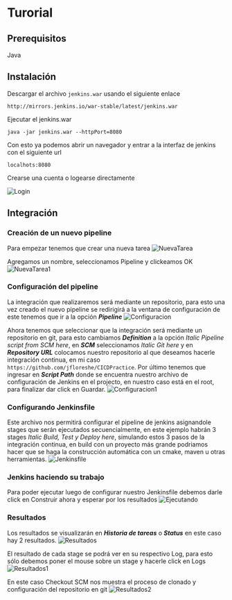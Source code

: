 # Turorial
## Prerequisitos
Java
## Instalación
Descargar el archivo ```jenkins.war``` usando el siguiente enlace
```
http://mirrors.jenkins.io/war-stable/latest/jenkins.war
```
Ejecutar el jenkins.war
```
java -jar jenkins.war --httpPort=8080
```
Con esto ya podemos abrir un navegador y entrar a la interfaz de jenkins con el siguiente url
```
localhots:8080
```
Crearse una cuenta o logearse directamente

![Login](https://github.com/jfloreshe/CICDPractice/blob/master/images/login.PNG)
## Integración
### Creación de un nuevo pipeline
Para empezar tenemos que crear una nueva tarea
![NuevaTarea](https://github.com/jfloreshe/CICDPractice/blob/master/images/nuevatarea.PNG)

Agregamos un nombre, seleccionamos Pipeline y clickeamos OK
![NuevaTarea1](https://github.com/jfloreshe/CICDPractice/blob/master/images/nuevatarea1.PNG)

### Configuración del pipeline
La integración que realizaremos será mediante un repositorio, para esto una vez creado el nuevo pipeline se redirigirá a la ventana de configuración de este tenemos que ir a la opción ***Pipeline***
![Configuracion](https://github.com/jfloreshe/CICDPractice/blob/master/images/configuracion.PNG)

Ahora tenemos que seleccionar que la integración será mediante un repositorio en git, para esto cambiamos ***Definition*** a la opción _Italic Pipeline script from SCM here_, en ***SCM*** seleccionamos _Italic Git here_ y en ***Repository URL*** colocamos nuestro repositorio al que deseamos hacerle integración continua, en mi caso ```https://github.com/jfloreshe/CICDPractice```.
Por último tenemos que ingresar en ***Script Path*** donde se encuentra nuestro archivo de configuración de Jenkins en el projecto, en nuestro caso está en el root, para finalizar dar click en Guardar.
![Configuracion1](https://github.com/jfloreshe/CICDPractice/blob/master/images/configuracion1.PNG)

### Configurando Jenkinsfile
Este archivo nos permitirá configurar el pipeline de jenkins asignandole stages que serán ejecutados secuencialmente, en este ejemplo habrán 3 stages _Italic Build, Test y Deploy here_, simulando estos 3 pasos de la integración continua, en build con un proyecto más grande podriamos hacer que se haga la construcción automática con un cmake, maven u otras herramientas.
![Jenkinsfile](https://github.com/jfloreshe/CICDPractice/blob/master/images/jenkinsfile.PNG)

### Jenkins haciendo su trabajo
Para poder ejecutar luego de configurar nuestro Jenkinsfile debemos darle click en Construir ahora y esperar por los resultados
![Ejecutando](https://github.com/jfloreshe/CICDPractice/blob/master/images/ejecutando.PNG)

### Resultados
Los resultados se visualizarán en ***Historia de tareas*** o ***Status*** en este caso hay 2 resultados.
![Resultados](https://github.com/jfloreshe/CICDPractice/blob/master/images/resultados.PNG)

El resultado de cada stage se podrá ver en su respectivo Log, para esto sólo debemos poner el mouse sobre un stage y hacerle click en Logs
![Resultados1](https://github.com/jfloreshe/CICDPractice/blob/master/images/resultados1.PNG)

En este caso Checkout SCM nos muestra el proceso de clonado y configuración del repositorio en git
![Resultados2](https://github.com/jfloreshe/CICDPractice/blob/master/images/resultados2.PNG)






